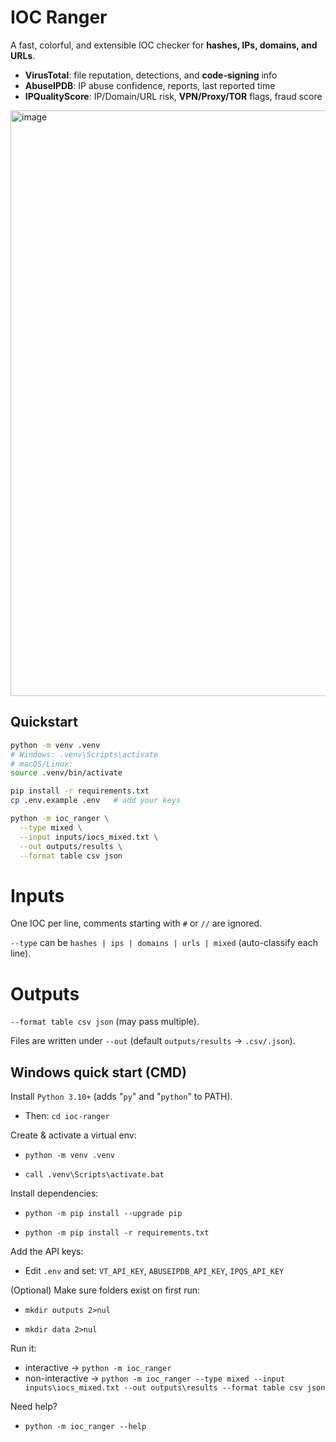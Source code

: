 # IOC Ranger

A fast, colorful, and extensible IOC checker for **hashes, IPs, domains, and URLs**.

- **VirusTotal**: file reputation, detections, and **code-signing** info  
- **AbuseIPDB**: IP abuse confidence, reports, last reported time  
- **IPQualityScore**: IP/Domain/URL risk, **VPN/Proxy/TOR** flags, fraud score

<img width="1092" height="937" alt="image" src="https://github.com/user-attachments/assets/ec52832a-894d-4a64-a048-02fba92e35a1" />


## Quickstart

```bash
python -m venv .venv
# Windows: .venv\Scripts\activate
# macOS/Linux:
source .venv/bin/activate

pip install -r requirements.txt
cp .env.example .env   # add your keys

python -m ioc_ranger \
  --type mixed \
  --input inputs/iocs_mixed.txt \
  --out outputs/results \
  --format table csv json
```

# Inputs

One IOC per line, comments starting with ```#``` or ```//``` are ignored.

```--type``` can be ```hashes | ips | domains | urls | mixed``` (auto-classify each line).

# Outputs

```--format table csv json``` (may pass multiple).

Files are written under ```--out``` (default ```outputs/results``` → ```.csv/.json```).

## Windows quick start (CMD)
Install ```Python 3.10+``` (adds "```py```" and "```python```" to PATH).

- Then: ```cd ioc-ranger```

Create & activate a virtual env:

- ```python -m venv .venv```

- ```call .venv\Scripts\activate.bat```


Install dependencies:

- ```python -m pip install --upgrade pip```

- ```python -m pip install -r requirements.txt```


Add the API keys:

- Edit ```.env``` and set: ```VT_API_KEY```, ```ABUSEIPDB_API_KEY```, ```IPQS_API_KEY```


(Optional) Make sure folders exist on first run:

- ```mkdir outputs 2>nul```

- ```mkdir data 2>nul```


Run it:

- interactive → ```python -m ioc_ranger```
- non-interactive → ```python -m ioc_ranger --type mixed --input inputs\iocs_mixed.txt --out outputs\results --format table csv json```

Need help?

- ```python -m ioc_ranger --help```

